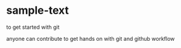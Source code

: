 # sample-text
to get started with git

anyone can contribute to get hands on with git and github workflow
